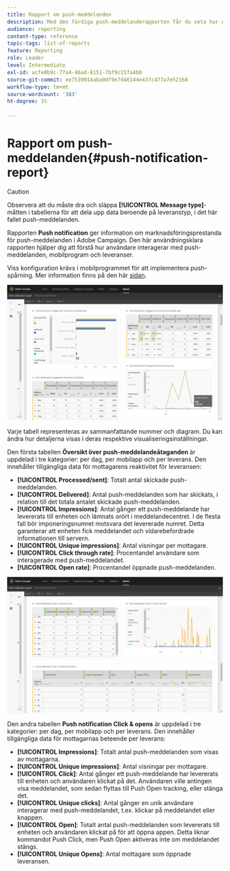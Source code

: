 ```yaml
---
title: Rapport om push-meddelanden
description: Med den färdiga push-meddelanderapporten får du veta hur dina push-meddelanden fungerar.
audience: reporting
content-type: reference
topic-tags: list-of-reports
feature: Reporting
role: Leader
level: Intermediate
exl-id: acfe0b9c-77a4-46ad-8151-7bf9c21fa4b0
source-git-commit: ee7539914aba9df9e7d46144e437c477a7e52168
workflow-type: tm+mt
source-wordcount: '383'
ht-degree: 1%

---
```


# Rapport om push-meddelanden{#push-notification-report}

>[!CAUTION]
>
>Observera att du måste dra och släppa **[!UICONTROL Message type]**-måtten i tabellerna för att dela upp data beroende på leveranstyp, i det här fallet push-meddelanden.

Rapporten **Push notification** ger information om marknadsföringsprestanda för push-meddelanden i Adobe Campaign. Den här användningsklara rapporten hjälper dig att förstå hur användare interagerar med push-meddelanden, mobilprogram och leveranser.

Viss konfiguration krävs i mobilprogrammet för att implementera push-spårning. Mer information finns på den här [sidan](../../administration/using/push-tracking.md).

![](assets/dynamic_report_push.png)

Varje tabell representeras av sammanfattande nummer och diagram. Du kan ändra hur detaljerna visas i deras respektive visualiseringsinställningar.

Den första tabellen **Översikt över push-meddelandeåtaganden** är uppdelad i tre kategorier: per dag, per mobilapp och per leverans. Den innehåller tillgängliga data för mottagarens reaktivitet för leveransen:

* **[!UICONTROL Processed/sent]**: Totalt antal skickade push-meddelanden.
* **[!UICONTROL Delivered]**: Antal push-meddelanden som har skickats, i relation till det totala antalet skickade push-meddelanden.
* **[!UICONTROL Impressions]**: Antal gånger ett push-meddelande har levererats till enheten och lämnats orört i meddelandecentret. I de flesta fall bör imponeringsnumret motsvara det levererade numret. Detta garanterar att enheten fick meddelandet och vidarebefordrade informationen till servern.
* **[!UICONTROL Unique impressions]**: Antal visningar per mottagare.
* **[!UICONTROL Click through rate]**: Procentandel användare som interagerade med push-meddelandet.
* **[!UICONTROL Open rate]**: Procentandel öppnade push-meddelanden.

![](assets/dynamic_report_push_2.png)

Den andra tabellen **Push notification Click &amp; opens** är uppdelad i tre kategorier: per dag, per mobilapp och per leverans. Den innehåller tillgängliga data för mottagarnas beteende per leverans:

* **[!UICONTROL Impressions]**: Totalt antal push-meddelanden som visas av mottagarna.
* **[!UICONTROL Unique impressions]**: Antal visningar per mottagare.
* **[!UICONTROL Click]**: Antal gånger ett push-meddelande har levererats till enheten och användaren klickat på det. Användaren ville antingen visa meddelandet, som sedan flyttas till Push Open tracking, eller stänga det.
* **[!UICONTROL Unique clicks]**: Antal gånger en unik användare interagerar med push-meddelandet, t.ex. klickar på meddelandet eller knappen.
* **[!UICONTROL Open]**: Totalt antal push-meddelanden som levererats till enheten och användaren klickat på för att öppna appen. Detta liknar kommandot Push Click, men Push Open aktiveras inte om meddelandet stängs.
* **[!UICONTROL Unique Opens]**: Antal mottagare som öppnade leveransen.

